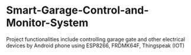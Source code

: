 # Smart-Garage-Control-and-Monitor-System
Project functionalities include controlling garage gate and other electrical devices by Android phone using ESP8266, FRDMK64F, Thingspeak (IOT)
